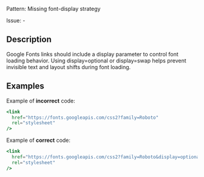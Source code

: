 Pattern: Missing font-display strategy

Issue: -

## Description

Google Fonts links should include a display parameter to control font loading behavior. Using display=optional or display=swap helps prevent invisible text and layout shifts during font loading.

## Examples

Example of **incorrect** code:
```jsx
<link 
  href="https://fonts.googleapis.com/css2?family=Roboto" 
  rel="stylesheet" 
/>
```

Example of **correct** code:
```jsx
<link 
  href="https://fonts.googleapis.com/css2?family=Roboto&display=optional" 
  rel="stylesheet"
/>
```